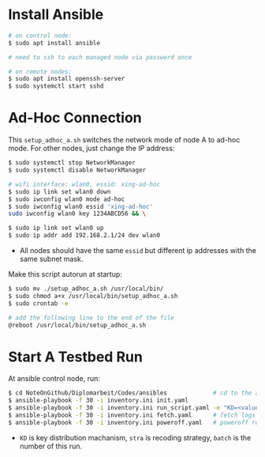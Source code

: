 # Install Ansible

```sh
# on control node:
$ sudo apt install ansible

# need to ssh to each managed node via password once

# on remote nodes:
$ sudo apt install openssh-server
$ sudo systemctl start sshd
```

# Ad-Hoc Connection

This `setup_adhoc_a.sh` switches the network mode of node A to ad-hoc mode. For other nodes, just change the IP address:

```sh
$ sudo systemctl stop NetworkManager
$ sudo systemctl disable NetworkManager

# wifi interface: wlan0, essid: xing-ad-hoc
$ sudo ip link set wlan0 down
$ sudo iwconfig wlan0 mode ad-hoc
$ sudo iwconfig wlan0 essid 'xing-ad-hoc'
sudo iwconfig wlan0 key 1234ABCD56 && \

$ sudo ip link set wlan0 up
$ sudo ip addr add 192.168.2.1/24 dev wlan0
```

- All nodes should have the same `essid` but different ip addresses with the same subnet mask.

Make this script autorun at startup:

```sh
$ sudo mv ./setup_adhoc_a.sh /usr/local/bin/
$ sudo chmod a+x /usr/local/bin/setup_adhoc_a.sh
$ sudo crontab -e

# add the following line to the end of the file
@reboot /usr/local/bin/setup_adhoc_a.sh
```

# Start A Testbed Run

At ansible control node, run:

```sh
$ cd NoteOnGithub/Diplomarbeit/Codes/ansibles             # cd to the ansible playbooks folder
$ ansible-playbook -f 30 -i inventory.ini init.yaml
$ ansible-playbook -f 30 -i inventory.ini run_script.yaml -e "KD=<value1> stra=<value2> batch=<value3>"
$ ansible-playbook -f 30 -i inventory.ini fetch.yaml      # fetch logs
$ ansible-playbook -f 30 -i inventory.ini poweroff.yaml   # poweroff remotes
```

- `KD` is key distribution machanism, `stra` is recoding strategy, `batch` is the number of this run.
